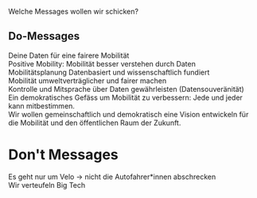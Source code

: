 Welche Messages wollen wir schicken?

## Do-Messages
Deine Daten für eine fairere Mobilität       
Positive Mobility: Mobilität besser verstehen durch Daten        
Mobilitätsplanung Datenbasiert und wissenschaftlich fundiert        
Mobilität umweltverträglicher und fairer machen            
Kontrolle und Mitsprache über Daten gewährleisten (Datensouveränität)        
Ein demokratisches Gefäss um Mobilität zu verbessern: Jede und jeder kann mitbestimmen.          
Wir wollen gemeinschaftlich und demokratisch eine Vision entwickeln für die Mobilität und den öffentlichen Raum der Zukunft.     

# Don't Messages
Es geht nur um Velo -> nicht die Autofahrer\*innen abschrecken      
Wir verteufeln Big Tech       
